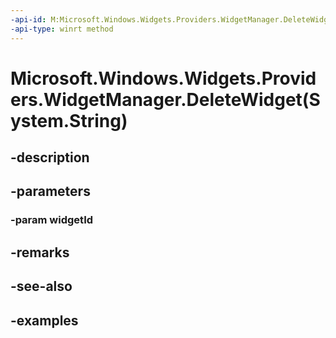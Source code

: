 ```yaml
---
-api-id: M:Microsoft.Windows.Widgets.Providers.WidgetManager.DeleteWidget(System.String)
-api-type: winrt method
---
```


# Microsoft.Windows.Widgets.Providers.WidgetManager.DeleteWidget(System.String)

<!--
public void DeleteWidget (string widgetId);
-->


## -description

## -parameters

### -param widgetId

## -remarks

## -see-also

## -examples



